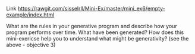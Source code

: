 Link  https://rawgit.com/sisselrll/Mini-Ex/master/mini_ex6/empty-example/index.html

What are the rules in your generative program and describe how your program performs over time. What have been generated?
How does this mini-exericse help you to understand what might be generativity? (see the above - objective 3)
